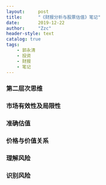```yaml
---
layout:     post
title:      "《财报分析与股票估值》笔记"
date:       2019-12-22
author:     "Zzc"
header-style: text
catalog: true
tags:
    - 郭永清
    - 投资
    - 财报
    - 笔记
---
```


### 第二层次思维

### 市场有效性及局限性

### 准确估值

### 价格与价值关系

### 理解风险

###  识别风险